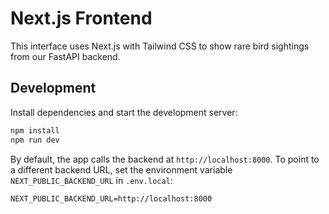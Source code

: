 
# Next.js Frontend

This interface uses Next.js with Tailwind CSS to show rare bird sightings from
our FastAPI backend.

## Development

Install dependencies and start the development server:

```bash
npm install
npm run dev
```

By default, the app calls the backend at `http://localhost:8000`. To point to a
different backend URL, set the environment variable `NEXT_PUBLIC_BACKEND_URL` in
`.env.local`:

```
NEXT_PUBLIC_BACKEND_URL=http://localhost:8000
```
